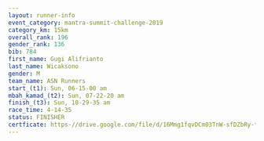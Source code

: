 ```yaml
---
layout: runner-info 
event_category: mantra-summit-challenge-2019 
category_km: 15km 
overall_rank: 196
gender_rank: 136
bib: 784
first_name: Gugi Alifrianto
last_name: Wicaksono
gender: M
team_name: ASN Runners
start_(t1): Sun, 06-15-00 am
mbah_kamad_(t2): Sun, 07-22-20 am
finish_(t3): Sun, 10-29-35 am
race_time: 4-14-35
status: FINISHER
certficate: https-//drive.google.com/file/d/16Mmg1fqvDCm03TnW-sfDZbRy-t9UV_-k/view?usp=sharing
---
```

